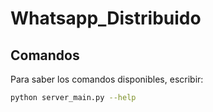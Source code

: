 # Whatsapp_Distribuido

## Comandos

Para saber los comandos disponibles, escribir:

```bash
python server_main.py --help
```
